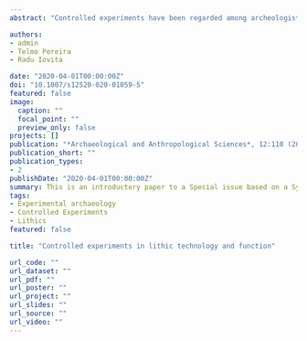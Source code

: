 ```yaml
---
abstract: "Controlled experiments have been regarded among archeologists with a certain degree of skepticism. This is in large part due to the perception that, in controlled setups, especially those employing machines, artifact production, or the experimental replication of their use is too far removed from authentic ancient human action to be meaningful. In that sense, the unease stems from a belief that, on the one hand, a machine is so unrealistic that whatever advantages might come from it are not helpful, and—on the other hand—that a mechanical device might introduce more biases than it helps resolve."

authors:
- admin
- Telmo Pereira
- Radu Iovita

date: "2020-04-01T00:00:00Z"
doi: "10.1007/s12520-020-01059-5"
featured: false
image:
  caption: ""
  focal_point: ""
  preview_only: false
projects: []
publication: "*Archaeological and Anthropological Sciences*, 12:110 (2020)"
publication_short: ""
publication_types:
- 2
publishDate: "2020-04-01T00:00:00Z"
summary: This is an introductory paper to a Special issue based on a Symposium organized at the SAA2017 in Vancouver. The Symposium aimed to bring together reseachers working different aspects of lithic technology and function, which use controlled experimentation to address their questions.
tags:
- Experimental archaeology
- Controlled Experiments
- Lithics
featured: false

title: "Controlled experiments in lithic technology and function"

url_code: ""
url_dataset: ""
url_pdf: ""
url_poster: ""
url_project: ""
url_slides: ""
url_source: ""
url_video: ""
---
```

